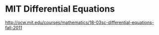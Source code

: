 MIT Differential Equations
===
http://ocw.mit.edu/courses/mathematics/18-03sc-differential-equations-fall-2011
